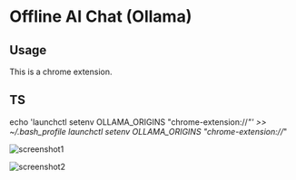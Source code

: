# Offline AI Chat (Ollama)


## Usage
This is a chrome extension. 
## TS
echo 'launchctl setenv OLLAMA_ORIGINS "chrome-extension://*"' >>  ~/.bash_profile
launchctl setenv OLLAMA_ORIGINS "chrome-extension://*"


![screenshot1](/docs/screenshot1.jpg?raw=true)

![screenshot2](/docs/screenshot2.jpg?raw=true)
